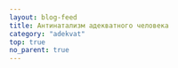 ```yaml
---
layout: blog-feed
title: Антинатализм адекватного человека
category: "adekvat"
top: true
no_parent: true
---
```

